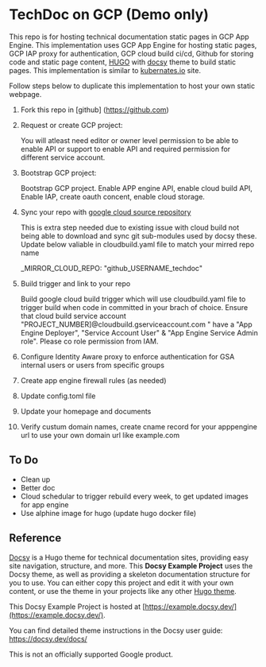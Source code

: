 
# TechDoc on GCP (Demo only)

This repo is for hosting technical documentation static pages in GCP App Engine. This implementation uses GCP App Engine for hosting static pages, GCP IAP proxy for authentication, GCP cloud build ci/cd, Github for storing code and static page content, [HUGO](https://gohugo.io/) with [docsy](https://themes.gohugo.io/docsy/) theme to build static pages. This implementation is similar to [kubernates.io](https://kubernetes.io/) site. 

Follow steps below to duplicate this implementation to host your own static webpage. 

1. Fork this repo in [github] (https://github.com)

2. Request or create GCP project:

     You will atleast need editor or owner level permission to be able to enable API or support to enable API and required permission for different service account. 

3. Bootstrap GCP project:

     Bootstrap GCP project. Enable APP engine API, enable cloud build API, Enable IAP, create oauth concent, enable cloud storage. 

4. Sync your repo with [google cloud source repository](https://source.cloud.google.com/)

     This is extra step needed due to existing issue with cloud build not being able to download and sync git sub-modules used by docsy these. Update below valiable in cloudbuild.yaml file to match your mirred repo name

     _MIRROR_CLOUD_REPO: "github_USERNAME_techdoc"

5. Build trigger and link to your repo

     Build google cloud build trigger which will use cloudbuild.yaml file to trigger build when code in committed in your brach of choice. Ensure that cloud build service account "PROJECT_NUMBER]@cloudbuild.gserviceaccount.com " have a "App Engine Deployer",  "Service Account User" &  "App Engine Service Admin role". Please co role permission from IAM. 

6. Configure Identity Aware proxy to enforce authentication for GSA internal users or users from specific groups

7. Create app engine firewall rules (as needed)

8. Update config.toml file

9. Update your homepage and documents

10. Verify custum domain names, create cname record for your apppengine url to use your own domain url like example.com


## To Do

* Clean up
* Better doc
* Cloud schedular to trigger rebuild every week, to get updated images for app engine
* Use alphine image for hugo (update hugo docker file)







## Reference 

[Docsy](https://github.com/google/docsy) is a Hugo theme for technical documentation sites, providing easy site navigation, structure, and more. This **Docsy Example Project** uses the Docsy theme, as well as providing a skeleton documentation structure for you to use. You can either copy this project and edit it with your own content, or use the theme in your projects like any other [Hugo theme](https://gohugo.io/themes/installing-and-using-themes/).

This Docsy Example Project is hosted at [https://example.docsy.dev/](https://example.docsy.dev/).

You can find detailed theme instructions in the Docsy user guide: https://docsy.dev/docs/

This is not an officially supported Google product. 